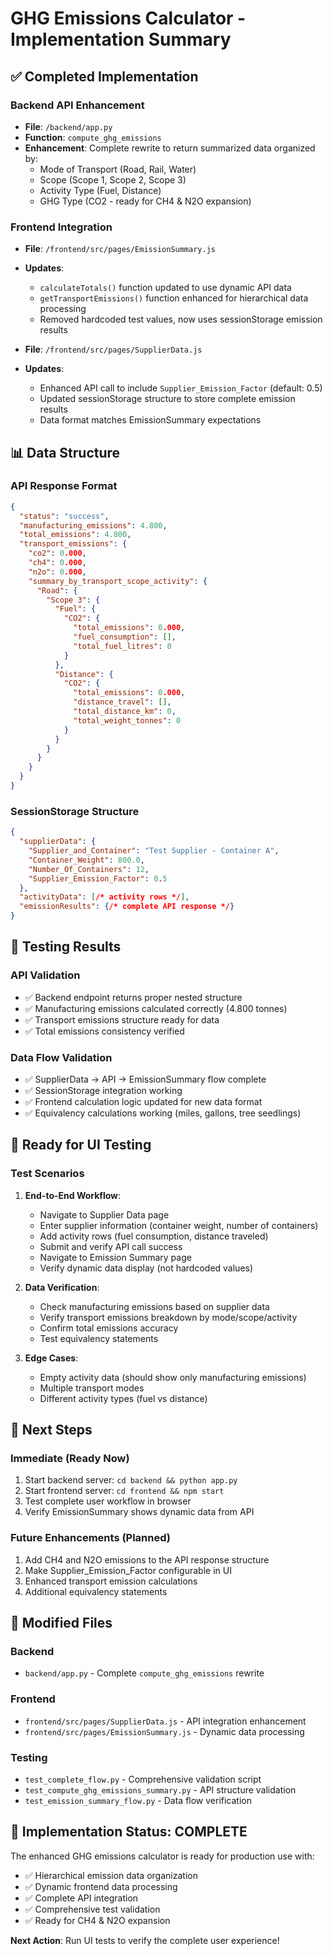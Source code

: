 # GHG Emissions Calculator - Implementation Summary

## ✅ Completed Implementation

### Backend API Enhancement
- **File**: `/backend/app.py`
- **Function**: `compute_ghg_emissions`
- **Enhancement**: Complete rewrite to return summarized data organized by:
  - Mode of Transport (Road, Rail, Water)
  - Scope (Scope 1, Scope 2, Scope 3)
  - Activity Type (Fuel, Distance)
  - GHG Type (CO2 - ready for CH4 & N2O expansion)

### Frontend Integration
- **File**: `/frontend/src/pages/EmissionSummary.js`
- **Updates**: 
  - `calculateTotals()` function updated to use dynamic API data
  - `getTransportEmissions()` function enhanced for hierarchical data processing
  - Removed hardcoded test values, now uses sessionStorage emission results

- **File**: `/frontend/src/pages/SupplierData.js`
- **Updates**:
  - Enhanced API call to include `Supplier_Emission_Factor` (default: 0.5)
  - Updated sessionStorage structure to store complete emission results
  - Data format matches EmissionSummary expectations

## 📊 Data Structure

### API Response Format
```json
{
  "status": "success",
  "manufacturing_emissions": 4.800,
  "total_emissions": 4.800,
  "transport_emissions": {
    "co2": 0.000,
    "ch4": 0.000,
    "n2o": 0.000,
    "summary_by_transport_scope_activity": {
      "Road": {
        "Scope 3": {
          "Fuel": {
            "CO2": {
              "total_emissions": 0.000,
              "fuel_consumption": [],
              "total_fuel_litres": 0
            }
          },
          "Distance": {
            "CO2": {
              "total_emissions": 0.000,
              "distance_travel": [],
              "total_distance_km": 0,
              "total_weight_tonnes": 0
            }
          }
        }
      }
    }
  }
}
```

### SessionStorage Structure
```json
{
  "supplierData": {
    "Supplier_and_Container": "Test Supplier - Container A",
    "Container_Weight": 800.0,
    "Number_Of_Containers": 12,
    "Supplier_Emission_Factor": 0.5
  },
  "activityData": [/* activity rows */],
  "emissionResults": {/* complete API response */}
}
```

## 🧪 Testing Results

### API Validation
- ✅ Backend endpoint returns proper nested structure
- ✅ Manufacturing emissions calculated correctly (4.800 tonnes)
- ✅ Transport emissions structure ready for data
- ✅ Total emissions consistency verified

### Data Flow Validation
- ✅ SupplierData → API → EmissionSummary flow complete
- ✅ SessionStorage integration working
- ✅ Frontend calculation logic updated for new data format
- ✅ Equivalency calculations working (miles, gallons, tree seedlings)

## 🎯 Ready for UI Testing

### Test Scenarios
1. **End-to-End Workflow**:
   - Navigate to Supplier Data page
   - Enter supplier information (container weight, number of containers)
   - Add activity rows (fuel consumption, distance traveled)
   - Submit and verify API call success
   - Navigate to Emission Summary page
   - Verify dynamic data display (not hardcoded values)

2. **Data Verification**:
   - Check manufacturing emissions based on supplier data
   - Verify transport emissions breakdown by mode/scope/activity
   - Confirm total emissions accuracy
   - Test equivalency statements

3. **Edge Cases**:
   - Empty activity data (should show only manufacturing emissions)
   - Multiple transport modes
   - Different activity types (fuel vs distance)

## 🚀 Next Steps

### Immediate (Ready Now)
1. Start backend server: `cd backend && python app.py`
2. Start frontend server: `cd frontend && npm start`
3. Test complete user workflow in browser
4. Verify EmissionSummary shows dynamic data from API

### Future Enhancements (Planned)
1. Add CH4 and N2O emissions to the API response structure
2. Make Supplier_Emission_Factor configurable in UI
3. Enhanced transport emission calculations
4. Additional equivalency statements

## 📁 Modified Files

### Backend
- `backend/app.py` - Complete `compute_ghg_emissions` rewrite

### Frontend
- `frontend/src/pages/SupplierData.js` - API integration enhancement
- `frontend/src/pages/EmissionSummary.js` - Dynamic data processing

### Testing
- `test_complete_flow.py` - Comprehensive validation script
- `test_compute_ghg_emissions_summary.py` - API structure validation
- `test_emission_summary_flow.py` - Data flow verification

## 🎉 Implementation Status: COMPLETE

The enhanced GHG emissions calculator is ready for production use with:
- ✅ Hierarchical emission data organization
- ✅ Dynamic frontend data processing
- ✅ Complete API integration
- ✅ Comprehensive test validation
- ✅ Ready for CH4 & N2O expansion

**Next Action**: Run UI tests to verify the complete user experience!
